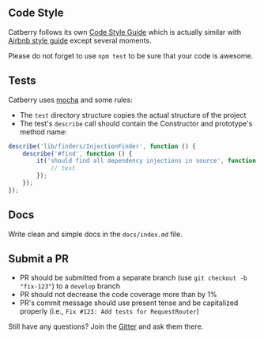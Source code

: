## Code Style
Catberry follows its own [Code Style Guide](https://github.com/catberry/catberry/blob/7.1.2/docs/code-style-guide.md) 
which is actually similar with [Airbnb style guide](https://github.com/airbnb/javascript/tree/master/es5) except several moments.

Please do not forget to use `npm test` to be sure that your code is awesome. 

## Tests
Catberry uses [mocha](https://www.npmjs.org/package/mocha) and some rules:

* The `test` directory structure copies the actual structure of the project 
* The test's `describe` call should contain the Constructor 
and prototype's method name:
```javascript
describe('lib/finders/InjectionFinder', function () {
	describe('#find', function () {
		it('should find all dependency injections in source', function (done) {
			// test
		});
	});
});
``` 

## Docs
Write clean and simple docs in the `docs/index.md` file.

## Submit a PR
* PR should be submitted from a separate branch (use `git checkout -b "fix-123"`) to a `develop` branch
* PR should not decrease the code coverage more than by 1%
* PR's commit message should use present tense and be capitalized properly (i.e., `Fix #123: Add tests for RequestRouter`)

Still have any questions? Join the [Gitter](https://gitter.im/catberry/catberry) and ask them there.